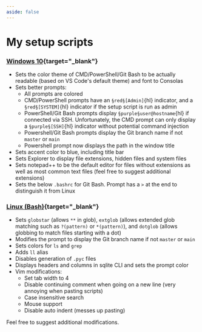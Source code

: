 ```yaml
---
aside: false
---
```


# My setup scripts

### [Windows 10](/windows-setup.ps1){target="_blank"}

- Sets the color theme of CMD/PowerShell/Git Bash to be actually readable (based on VS Code's default theme) and font to Consolas
- Sets better prompts:
  - All prompts are colored
  - CMD/PowerShell prompts have an `§red§[Admin]`{hl} indicator, and a `§red§[SYSTEM]`{hl} indicator if the setup script is run as admin
  - PowerShell/Git Bash prompts display `§purple§user@hostname`{hl} if connected via SSH. Unfortunately, the CMD prompt can only display a `§purple§[SSH]`{hl} indicator without potential command injection
  - Powershell/Git Bash prompts display the Git branch name if not `master` or `main`
  - Powershell prompt now displays the path in the window title
- Sets accent color to blue, including title bar
- Sets Explorer to display file extensions, hidden files and system files
- Sets notepad++ to be the default editor for files without extensions as well as most common text files (feel free to suggest additional extensions)
- Sets the below `.bashrc` for Git Bash. Prompt has a `>` at the end to distinguish it from Linux

### [Linux (Bash)](/bashrc.sh){target="_blank"}

- Sets `globstar` (allows `**` in glob), `extglob` (allows extended glob matching such as `?(pattern)` or `*(pattern)`), and `dotglob` (allows globbing to match files starting with a dot)
- Modifies the prompt to display the Git branch name if not `master` or `main`
- Sets colors for `ls` and `grep`
- Adds `ll` alias
- Disables generation of `.pyc` files
- Displays headers and columns in sqlite CLI and sets the prompt color
- Vim modifications:
  - Set tab width to 4
  - Disable continuing comment when going on a new line (very annoying when pasting scripts)
  - Case insensitive search
  - Mouse support
  - Disable auto indent (messes up pasting)

Feel free to suggest additional modifications.
